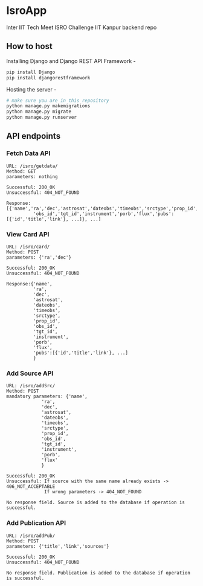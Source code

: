 # IsroApp
Inter IIT Tech Meet ISRO Challenge IIT Kanpur backend repo

## How to host
Installing Django and Django REST API Framework -
```python
pip install Django
pip install djangorestframework
```
Hosting the server -
```python
# make sure you are in this repository
python manage.py makemigrations
python manage.py migrate
python manage.py runserver
```

## API endpoints
### Fetch Data API
```
URL: /isro/getdata/
Method: GET
parameters: nothing

Successful: 200_OK
Unsuccessful: 404_NOT_FOUND

Response: [{'name','ra','dec','astrosat','dateobs','timeobs','srctype','prop_id',
          'obs_id','tgt_id','instrument','porb','flux','pubs':[{'id','title','link'}, ...]}, ...]
```
### View Card API
```
URL: /isro/card/
Method: POST
parameters: {'ra','dec'} 

Successful: 200_OK
Unsuccessful: 404_NOT_FOUND

Response:{'name',
          'ra',
          'dec',
          'astrosat',
          'dateobs',
          'timeobs',
          'srctype',
          'prop_id',
          'obs_id',
          'tgt_id',
          'instrument',
          'porb',
          'flux',
          'pubs':[{'id','title','link'}, ...]
          }
```
### Add Source API
```
URL: /isro/addSrc/
Method: POST
mandatory parameters: {'name',
             'ra',
             'dec',
             'astrosat',
             'dateobs',
             'timeobs',
             'srctype',
             'prop_id',
             'obs_id',
             'tgt_id',
             'instrument',
             'porb',
             'flux'
             }

Successful: 200_OK
Unsuccessful: If source with the same name already exists -> 406_NOT_ACCEPTABLE
              If wrong parameters -> 404_NOT_FOUND

No response field. Source is added to the database if operation is successful.
```
### Add Publication API
```
URL: /isro/addPub/
Method: POST
parameters: {'title','link','sources'}

Successful: 200_OK
Unsuccessful: 404_NOT_FOUND

No response field. Publication is added to the database if operation is successful.
```
<!-- try:
for i in cat.index:
    try:
        x=json.loads(cat['Publications'][i].replace("'",'\"'))
    except:
        continue
    print('x=',x)
    if type(x) is list:
        #print(x)
        for p in x:
            if p[0] not in publist:
                publist[p[0]]={}
                publist[p[0]]['link']=''
                publist[p[0]]['sources']=[cat['SIMBAD_Name'][i]]
            else:
                publist[p[0]]['sources'].append(cat['SIMBAD_Name'][i])
                publist[p[0]]['link']=p[1]
for i in cat.index:
    try:
        s=source.objects.get(name=cat['SIMBAD_Name'][i])
        s.astrosat = True if cat['Astrosat_Flag'][i]==1 else False
    except:
        print(i)
        continue
for i in cat.index:
    s=source.objects.get(name=cat['SIMBAD_Name'][i])
    s.timeobs=cat['Time_Observed'][i] if cat['Time_Observed'][i]!='0.0' else s.timeobs
    s.save() -->
